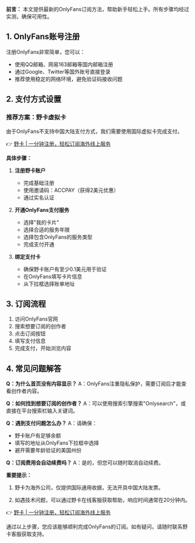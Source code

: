 **前言：** 本文提供最新的OnlyFans订阅方法，帮助新手轻松上手。所有步骤均经过实测，确保可用性。

## 1. OnlyFans账号注册

注册OnlyFans非常简单，您可以：
- 使用QQ邮箱、网易163邮箱等国内邮箱注册
- 通过Google、Twitter等国外账号直接登录
- 推荐使用稳定的网络环境，避免验证码接收问题

## 2. 支付方式设置

### 推荐方案：野卡虚拟卡

由于OnlyFans不支持中国大陆支付方式，我们需要使用国际虚拟卡完成支付。

👉 [野卡 | 一分钟注册，轻松订阅海外线上服务](https://bit.ly/bewildcard)

**具体步骤：**

1. **注册野卡账户**
   - 完成基础注册
   - 使用邀请码：ACCPAY（获得2美元优惠）
   - 通过实名认证

2. **开通OnlyFans支付服务**
   - 选择"我的卡片"
   - 选择合适的服务年限
   - 选择包含OnlyFans的服务类型
   - 完成支付开通

3. **绑定支付卡**
   - 确保野卡账户有至少0.1美元用于验证
   - 在OnlyFans填写卡片信息
   - 从下拉框选择账单地址

## 3. 订阅流程

1. 访问OnlyFans官网
2. 搜索想要订阅的创作者
3. 点击订阅按钮
4. 填写支付信息
5. 完成支付，开始浏览内容

## 4. 常见问题解答

**Q：为什么首页没有内容显示？**
A：OnlyFans注重隐私保护，需要订阅后才能查看创作者内容。

**Q：如何找到想要订阅的创作者？**
A：可以使用搜索引擎搜索"Onlysearch"，或直接在平台搜索栏输入关键词。

**Q：遇到支付问题怎么办？**
A：请确保：
- 野卡账户有足够余额
- 填写的地址从OnlyFans下拉框中选择
- 避开需要年龄验证的美国州份

**Q：订阅费用会自动续费吗？**
A：是的，但您可以随时取消自动续费。

**重要提示：**

1. 野卡为海外公司，仅提供国际通用收据，无法开具中国大陆发票。

2. 如遇技术问题，可以通过野卡在线客服获取帮助，响应时间通常在20分钟内。

👉 [野卡 | 一分钟注册，轻松订阅海外线上服务](https://bit.ly/bewildcard)

通过以上步骤，您应该能够顺利完成OnlyFans的订阅。如有疑问，请随时联系野卡客服获取支持。